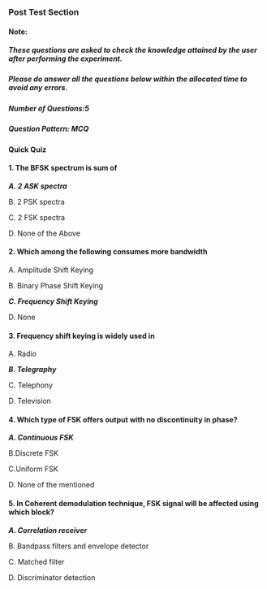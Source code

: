 ### Post Test Section
#### Note:
##### These questions are asked to check the knowledge attained by the user after performing the experiment.
##### Please do answer all the questions below within the allocated time to avoid any errors.

##### Number of Questions:5
##### Question Pattern: MCQ

#### Quick Quiz

#### 1. The BFSK spectrum is sum of
***A. 2 ASK spectra***
 
B. 2 PSK spectra
 
C. 2 FSK spectra
 
D. None of the Above
 
#### 2. Which among the following consumes more bandwidth
A. Amplitude Shift Keying
 
B. Binary Phase Shift Keying
 
***C. Frequency Shift Keying***
 
D. None
 
#### 3. Frequency shift keying is widely used in
A. Radio
 
***B.  Telegraphy***
 
C. Telephony
 
D. Television
 
#### 4. Which type of FSK offers output with no discontinuity in phase?
***A. Continuous FSK***
 
B.Discrete FSK
 
C.Uniform FSK
 
D. None of the mentioned



#### 5. In Coherent demodulation technique, FSK signal will be affected using which block?
***A. Correlation receiver***
 
B. Bandpass filters and envelope detector
 
C. Matched filter
 
D. Discriminator detection
